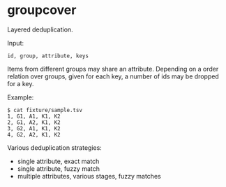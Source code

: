 groupcover
==========

Layered deduplication.

Input:

```
id, group, attribute, keys
```

Items from different groups may share an attribute. Depending on a order
relation over groups, given for each key, a number of ids may be dropped for a
key.

Example:

```
$ cat fixture/sample.tsv
1, G1, A1, K1, K2
2, G1, A2, K1, K2
3, G2, A1, K1, K2
4, G2, A2, K1, K2
```

Various deduplication strategies:

* single attribute, exact match
* single attribute, fuzzy match
* multiple attributes, various stages, fuzzy matches
